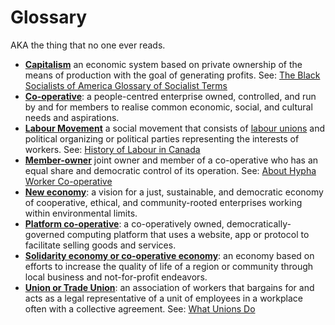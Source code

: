 # Glossary

AKA the thing that no one ever reads. 

- [**Capitalism**](https://en.wikipedia.org/wiki/Capitalism) an economic system based on private ownership of the means of production with the goal of generating profits. See: [The Black Socialists of America Glossary of Socialist Terms](https://blacksocialists.us/mumbo-jumbo)
- [**Co-operative**](https://www.ica.coop/en/cooperatives/what-is-a-cooperative): a people-centred enterprise owned, controlled, and run by and for members to realise common economic, social, and cultural needs and aspirations.
- [**Labour Movement**](https://en.wikipedia.org/wiki/Labour_movement) a social movement that consists of [labour unions](#union) and political organizing or political parties representing the interests of workers. See: [History of Labour in Canada](https://canadianlabour.ca/uncategorized/why-unions-history-labour-canada/)
- [**Member-owner**]() joint owner and member of a co-operative who has an equal share and democratic control of its operation. See: [About Hypha Worker Co-operative](https://handbook.hypha.coop/co-operative.html#member-owners-and-employees)
- [**New economy**](https://neweconomy.net/about/what-is-the-new-economy): a vision for a just, sustainable, and democratic economy of cooperative, ethical, and community-rooted enterprises working within environmental limits.
- [**Platform co-operative**](https://platform.coop/about/vision-and-advantages/): a co-operatively owned, democratically-governed computing platform that uses a website, app or protocol to facilitate selling goods and services. 
- [**Solidarity economy or co-operative economy**](https://ccednet-rcdec.ca/en/toolbox/building-solidarity-economy-movement-guide-grassroots): an economy based on efforts to increase the quality of life of a region or community through local business and not-for-profit endeavors. 
- [**Union or Trade Union**](https://en.wikipedia.org/wiki/Trade_union): an association of workers that bargains for and acts as a legal representative of a unit of employees in a workplace often with a collective agreement. See: [What Unions Do](https://canadianlabour.ca/what-unions-do/)
